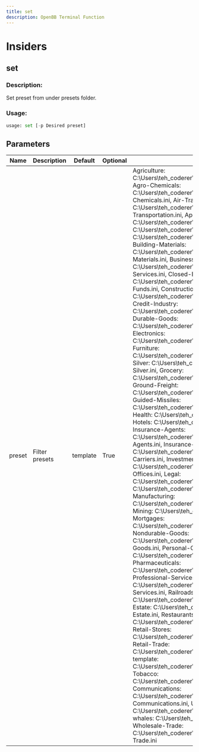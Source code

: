 ```yaml
---
title: set
description: OpenBB Terminal Function
---
```


# Insiders

## set

### Description: 

Set preset from under presets folder.

### Usage: 
```python
usage: set [-p Desired preset]
```

## Parameters

| Name | Description | Default | Optional | Choices |
| ---- | ----------- | ------- | -------- | ------- |
| preset | Filter presets | template | True | Agriculture:  C:\Users\teh_coderer\Documents\GitHub\OpenBBTerminalMine\openbb_terminal\stocks\insider\presets\Agriculture.ini,  Agro-Chemicals:  C:\Users\teh_coderer\Documents\GitHub\OpenBBTerminalMine\openbb_terminal\stocks\insider\presets\Agro-Chemicals.ini,  Air-Transportatio:  C:\Users\teh_coderer\Documents\GitHub\OpenBBTerminalMine\openbb_terminal\stocks\insider\presets\Air-Transportation.ini,  Apparel:  C:\Users\teh_coderer\Documents\GitHub\OpenBBTerminalMine\openbb_terminal\stocks\insider\presets\Apparel.ini,  Banks:  C:\Users\teh_coderer\Documents\GitHub\OpenBBTerminalMine\openbb_terminal\stocks\insider\presets\Banks.ini,  Brokers:  C:\Users\teh_coderer\Documents\GitHub\OpenBBTerminalMine\openbb_terminal\stocks\insider\presets\Brokers.ini,  Building-Materials:  C:\Users\teh_coderer\Documents\GitHub\OpenBBTerminalMine\openbb_terminal\stocks\insider\presets\Building-Materials.ini,  Business-Services:  C:\Users\teh_coderer\Documents\GitHub\OpenBBTerminalMine\openbb_terminal\stocks\insider\presets\Business-Services.ini,  Closed-End-Funds:  C:\Users\teh_coderer\Documents\GitHub\OpenBBTerminalMine\openbb_terminal\stocks\insider\presets\Closed-End-Funds.ini,  Constructio:  C:\Users\teh_coderer\Documents\GitHub\OpenBBTerminalMine\openbb_terminal\stocks\insider\presets\Construction.ini,  Credit-Industry:  C:\Users\teh_coderer\Documents\GitHub\OpenBBTerminalMine\openbb_terminal\stocks\insider\presets\Credit-Industry.ini,  Durable-Goods:  C:\Users\teh_coderer\Documents\GitHub\OpenBBTerminalMine\openbb_terminal\stocks\insider\presets\Durable-Goods.ini,  Electronics:  C:\Users\teh_coderer\Documents\GitHub\OpenBBTerminalMine\openbb_terminal\stocks\insider\presets\Electronics.ini,  Furniture:  C:\Users\teh_coderer\Documents\GitHub\OpenBBTerminalMine\openbb_terminal\stocks\insider\presets\Furniture.ini,  Gold-Silver:  C:\Users\teh_coderer\Documents\GitHub\OpenBBTerminalMine\openbb_terminal\stocks\insider\presets\Gold-Silver.ini,  Grocery:  C:\Users\teh_coderer\Documents\GitHub\OpenBBTerminalMine\openbb_terminal\stocks\insider\presets\Grocery.ini,  Ground-Freight:  C:\Users\teh_coderer\Documents\GitHub\OpenBBTerminalMine\openbb_terminal\stocks\insider\presets\Ground-Freight.ini,  Guided-Missiles:  C:\Users\teh_coderer\Documents\GitHub\OpenBBTerminalMine\openbb_terminal\stocks\insider\presets\Guided-Missiles.ini,  Health:  C:\Users\teh_coderer\Documents\GitHub\OpenBBTerminalMine\openbb_terminal\stocks\insider\presets\Health.ini,  Hotels:  C:\Users\teh_coderer\Documents\GitHub\OpenBBTerminalMine\openbb_terminal\stocks\insider\presets\Hotels.ini,  Insurance-Agents:  C:\Users\teh_coderer\Documents\GitHub\OpenBBTerminalMine\openbb_terminal\stocks\insider\presets\Insurance-Agents.ini,  Insurance-Carriers:  C:\Users\teh_coderer\Documents\GitHub\OpenBBTerminalMine\openbb_terminal\stocks\insider\presets\Insurance-Carriers.ini,  Investment-Offices:  C:\Users\teh_coderer\Documents\GitHub\OpenBBTerminalMine\openbb_terminal\stocks\insider\presets\Investment-Offices.ini,  Legal:  C:\Users\teh_coderer\Documents\GitHub\OpenBBTerminalMine\openbb_terminal\stocks\insider\presets\Legal.ini,  Lumber:  C:\Users\teh_coderer\Documents\GitHub\OpenBBTerminalMine\openbb_terminal\stocks\insider\presets\Lumber.ini,  Manufacturing:  C:\Users\teh_coderer\Documents\GitHub\OpenBBTerminalMine\openbb_terminal\stocks\insider\presets\Manufacturing.ini,  Mining:  C:\Users\teh_coderer\Documents\GitHub\OpenBBTerminalMine\openbb_terminal\stocks\insider\presets\Mining.ini,  Mortgages:  C:\Users\teh_coderer\Documents\GitHub\OpenBBTerminalMine\openbb_terminal\stocks\insider\presets\Mortgages.ini,  Nondurable-Goods:  C:\Users\teh_coderer\Documents\GitHub\OpenBBTerminalMine\openbb_terminal\stocks\insider\presets\Nondurable-Goods.ini,  Personal-Credit:  C:\Users\teh_coderer\Documents\GitHub\OpenBBTerminalMine\openbb_terminal\stocks\insider\presets\Personal-Credit.ini,  Pharmaceuticals:  C:\Users\teh_coderer\Documents\GitHub\OpenBBTerminalMine\openbb_terminal\stocks\insider\presets\Pharmaceuticals.ini,  Professional-Services:  C:\Users\teh_coderer\Documents\GitHub\OpenBBTerminalMine\openbb_terminal\stocks\insider\presets\Professional-Services.ini,  Railroads:  C:\Users\teh_coderer\Documents\GitHub\OpenBBTerminalMine\openbb_terminal\stocks\insider\presets\Railroads.ini,  Real-Estate:  C:\Users\teh_coderer\Documents\GitHub\OpenBBTerminalMine\openbb_terminal\stocks\insider\presets\Real-Estate.ini,  Restaurants:  C:\Users\teh_coderer\Documents\GitHub\OpenBBTerminalMine\openbb_terminal\stocks\insider\presets\Restaurants.ini,  Retail-Stores:  C:\Users\teh_coderer\Documents\GitHub\OpenBBTerminalMine\openbb_terminal\stocks\insider\presets\Retail-Stores.ini,  Retail-Trade:  C:\Users\teh_coderer\Documents\GitHub\OpenBBTerminalMine\openbb_terminal\stocks\insider\presets\Retail-Trade.ini,  template:  C:\Users\teh_coderer\Documents\GitHub\OpenBBTerminalMine\openbb_terminal\stocks\insider\presets\template.ini,  Tobacco:  C:\Users\teh_coderer\Documents\GitHub\OpenBBTerminalMine\openbb_terminal\stocks\insider\presets\Tobacco.ini,  Utility-Communications:  C:\Users\teh_coderer\Documents\GitHub\OpenBBTerminalMine\openbb_terminal\stocks\insider\presets\Utility-Communications.ini,  Utility-Gas:  C:\Users\teh_coderer\Documents\GitHub\OpenBBTerminalMine\openbb_terminal\stocks\insider\presets\Utility-Gas.ini,  whales:  C:\Users\teh_coderer\Documents\GitHub\OpenBBTerminalMine\openbb_terminal\stocks\insider\presets\whales.ini,  Wholesale-Trade:  C:\Users\teh_coderer\Documents\GitHub\OpenBBTerminalMine\openbb_terminal\stocks\insider\presets\Wholesale-Trade.ini |


